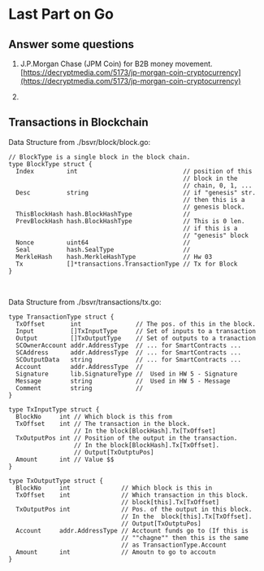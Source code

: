 <style>
.pagebreak { page-break-before: always; }
</style>

Last Part on Go
======================

Answer some questions
------------

1. J.P.Morgan Chase (JPM Coin) for B2B money movement. <br>
[https://decryptmedia.com/5173/jp-morgan-coin-cryptocurrency](https://decryptmedia.com/5173/jp-morgan-coin-cryptocurrency)

2. 

Transactions in Blockchain
-------

Data Structure from ./bsvr/block/block.go:

```
// BlockType is a single block in the block chain.
type BlockType struct {
  Index         int                             // position of this
                                                // block in the
                                                // chain, 0, 1, ...
  Desc          string                          // if "genesis" str.
                                                // then this is a
                                                // genesis block.
  ThisBlockHash hash.BlockHashType              //
  PrevBlockHash hash.BlockHashType              // This is 0 len.
                                                // if this is a
                                                // "genesis" block
  Nonce         uint64                          //
  Seal          hash.SealType                   //
  MerkleHash    hash.MerkleHashType             // Hw 03 
  Tx            []*transactions.TransactionType // Tx for Block
}

```


<br><div class="pagebreak"> </div>
Data Structure from ./bsvr/transactions/tx.go:

```
type TransactionType struct {
  TxOffset       int               // The pos. of this in the block.
  Input          []TxInputType     // Set of inputs to a transaction
  Output         []TxOutputType    // Set of outputs to a tranaction
  SCOwnerAccount addr.AddressType  // ... for SmartContracts ... 
  SCAddress      addr.AddressType  // ... for SmartContracts ... 
  SCOutputData   string            // ... for SmartContracts ... 
  Account        addr.AddressType  //
  Signature      lib.SignatureType //  Used in HW 5 - Signature 
  Message        string            //  Used in HW 5 - Message
  Comment        string            //
}

type TxInputType struct {
  BlockNo     int // Which block is this from
  TxOffset    int // The transaction in the block.
                  // In the block[BlockHash].Tx[TxOffset]
  TxOutputPos int // Position of the output in the transaction.
                  // In the block[BlockHash].Tx[TxOffset].
                  // Output[TxOutptuPos]
  Amount      int // Value $$
}

type TxOutputType struct {
  BlockNo     int              // Which block is this in
  TxOffset    int              // Which transaction in this block. 
                               // block[this].Tx[TxOffset]
  TxOutputPos int              // Pos. of the output in this block.
                               // In the  block[this].Tx[TxOffset].
                               // Output[TxOutptuPos]
  Account     addr.AddressType // Acctount funds go to (If this is
                               // ""chagne"" then this is the same
                               // as TransactionType.Account
  Amount      int              // Amoutn to go to accoutn
}
```

